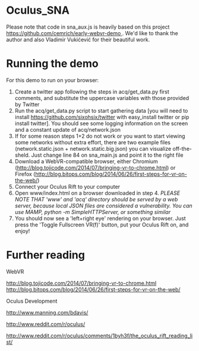 Oculus_SNA
==========

Please note that code in sna_aux.js is heavily based on this project [https://github.com/cemrich/early-webvr-demo
](https://github.com/cemrich/early-webvr-demo
). We'd like to thank the author and also Vladimir Vukićević for their beautiful work.


Running the demo
================

For this demo to run on your browser:

1. Create a twitter app following the steps in acq/get_data.py first comments, and substitute the uppercase variables with those provided by Twitter
2. Run the acq/get_data.py script to start gathering data [you will need to install https://github.com/sixohsix/twitter with easy_install twitter or pip install twitter]. You should see some logging information on the screen and a constant update of acq/network.json
3. If for some reason steps 1+2 do not work or you want to start viewing some networks without extra effort, there are two example files (network.static.json + network.static.big.json) you can visualize off-the-sheld. Just change line 84 on sna_main.js and point it to the right file
4. Download a WebVR-compatible browser, either Chromium (http://blog.tojicode.com/2014/07/bringing-vr-to-chrome.html) or Firefox (http://blog.bitops.com/blog/2014/06/26/first-steps-for-vr-on-the-web/)
5. Connect your Oculus Rift to your computer
6. Open www/index.html on a browser downloaded in step 4. *PLEASE NOTE THAT 'www' and 'acq' directory should be served by a web server, because local JSON files are considered a vulnerability. You can use MAMP, python -m SimpleHTTPServer, or something similar*
7. You should now see a 'left+right eye' rendering on your browser. Just press the 'Toggle Fullscreen VR(f)' button, put your Oculus Rift on, and enjoy!

Further reading
===============

WebVR

http://blog.tojicode.com/2014/07/bringing-vr-to-chrome.html
http://blog.bitops.com/blog/2014/06/26/first-steps-for-vr-on-the-web/

Oculus Development

http://www.manning.com/bdavis/

http://www.reddit.com/r/oculus/

http://www.reddit.com/r/oculus/comments/1byh3f/the_oculus_rift_reading_list/
